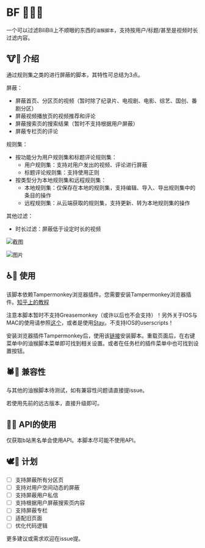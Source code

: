 # BF 🔪🐂🐎
一个可以过滤BiliBili上不顺眼的东西的`油猴脚本`，支持按用户/标题/甚至是视频时长过滤内容。

## 🐮🍺 介绍

通过规则集之类的进行屏蔽的脚本，其特性可总结为3点。

屏蔽：
- 屏蔽首页、分区页的视频（暂时除了纪录片、电视剧、电影、综艺、国创、番剧分区）
- 屏蔽视频播放页的视频推荐和评论
- 屏蔽搜索页的搜索结果（暂时不支持根据用户屏蔽）
- 屏蔽专栏页的评论

规则集：
- 按功能分为用户规则集和标题评论规则集：
    - 用户规则集：支持对用户发出的视频、评论进行屏蔽
    - 标题评论规则集：支持使用正则
- 按类型分为本地规则集和远程规则集：
    - 本地规则集：仅保存在本地的规则集，支持编辑、导入、导出规则集中的条目的操作
    - 远程规则集：从云端获取的规则集，支持更新、转为本地规则集的操作

其他过滤：
- 时长过滤：屏蔽低于设定时长的视频

![截图](https://github.com/ChizhaoEngine/BiliFilter/assets/114285377/91863e39-d82a-47e0-9444-2a659bd66b75)

![图片](https://github.com/ChizhaoEngine/BiliFilter/assets/114285377/f073a615-f217-4e25-9fe6-43ee49788c8b)



## ♿🚩 使用

该脚本依赖Tampermonkey浏览器插件。您需要安装Tampermonkey浏览器插件。[知乎上的教程](https://zhuanlan.zhihu.com/p/128453110)

注意本脚本暂时不支持Greasemonkey（或许以后也不会支持）！另外关于IOS与MAC的使用请参照[这个](https://github.com/XIU2/UserScript/issues/107)，或者是使用[Stay](https://apps.apple.com/cn/app/stay-2-%E6%9C%AC%E5%9C%B0%E8%84%9A%E6%9C%AC%E7%AE%A1%E7%90%86%E5%99%A8/id1591620171)。不支持IOS的userscripts！

安装浏览器插件Tampermonkey后，使用该[链接](https://github.com/ChizhaoEngine/BFT/raw/main/bft.user.js)安装脚本。重载页面后，在右键菜单中的油猴脚本菜单即可找到相关设置。或者在任务栏的插件菜单中也可找到设置按钮。

## 🕷️🐍 兼容性

与其他的油猴脚本待测试，如有兼容性问题请直接提issue。

若使用先前的远古版本，直接升级即可。

## 🍆🍑 API的使用

仅获取b站黑名单会使用API。本脚本尽可能不使用API。

## 🕊️📄 计划

- [ ] 支持屏蔽所有分区页
- [ ] 支持对用户空间动态的屏蔽
- [ ] 支持屏蔽用户私信
- [ ] 支持根据用户屏蔽搜索页内容
- [ ] 支持屏蔽专栏
- [ ] 适配旧页面
- [ ] 优化代码逻辑

更多建议或需求欢迎在issue提。
